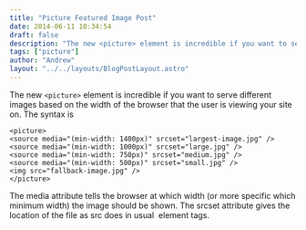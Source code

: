 ```yaml
---
title: "Picture Featured Image Post"
date: 2014-06-11 10:34:54
draft: false
description: "The new <picture> element is incredible if you want to serve different images based on the width of the browser that the user is viewing your site on. While the browsers are currently working on implementing the spec, you can implement it with a polyfill called picturefill.js. I've applied this to my WordPress site and will detail how I've done it, starting first with featured images."
tags: ["picture"]
author: "Andrew"
layout: "../../layouts/BlogPostLayout.astro"
---
```


The new `<picture>` element is incredible if you want to serve different images based on the width of the browser that the user is viewing your site on. The syntax is

```
<picture>
<source media="(min-width: 1400px)" srcset="largest-image.jpg" />
<source media="(min-width: 1000px)" srcset="large.jpg" />
<source media="(min-width: 750px)" srcset="medium.jpg" />
<source media="(min-width: 500px)" srcset="small.jpg" />
<img src="fallback-image.jpg" />
</picture>
```

The media attribute tells the browser at which width (or more specific which minimum width) the image should be shown. The srcset attribute gives the location of the file as src does in usual <img> element tags.
